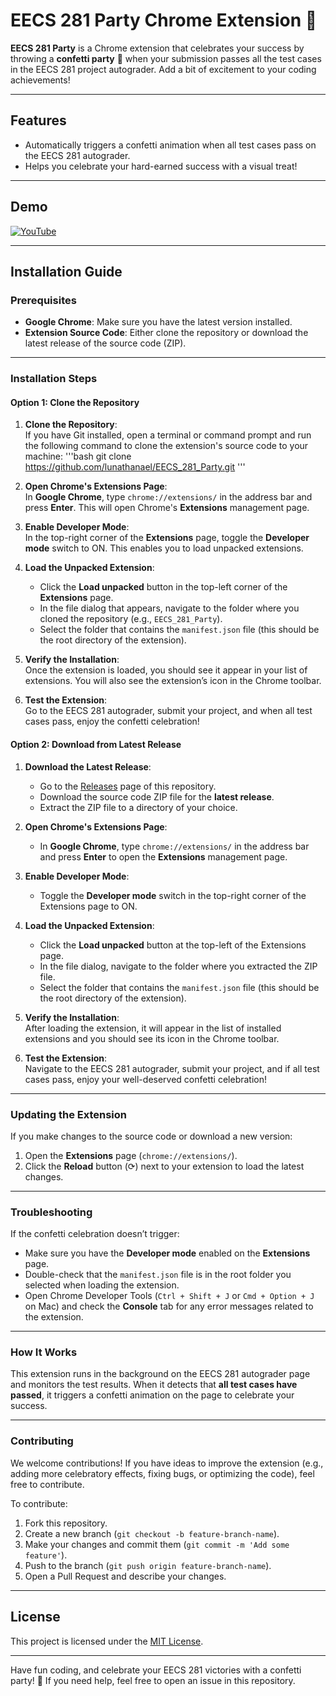 # EECS 281 Party Chrome Extension 🎉

**EECS 281 Party** is a Chrome extension that celebrates your success by throwing a **confetti party** 🎊 when your submission passes all the test cases in the EECS 281 project autograder. Add a bit of excitement to your coding achievements!

---

## Features

- Automatically triggers a confetti animation when all test cases pass on the EECS 281 autograder.
- Helps you celebrate your hard-earned success with a visual treat!

---

## Demo

[![YouTube](http://i.ytimg.com/vi/Pv0dODCdRko/hqdefault.jpg)](https://www.youtube.com/watch?v=Pv0dODCdRko)

---

## Installation Guide

### Prerequisites

- **Google Chrome**: Make sure you have the latest version installed.
- **Extension Source Code**: Either clone the repository or download the latest release of the source code (ZIP).

---

### Installation Steps

#### Option 1: Clone the Repository

1. **Clone the Repository**:  
   If you have Git installed, open a terminal or command prompt and run the following command to clone the extension's source code to your machine:
   '''bash
   git clone https://github.com/lunathanael/EECS_281_Party.git
   '''

2. **Open Chrome's Extensions Page**:  
   In **Google Chrome**, type `chrome://extensions/` in the address bar and press **Enter**. This will open Chrome's **Extensions** management page.

3. **Enable Developer Mode**:  
   In the top-right corner of the **Extensions** page, toggle the **Developer mode** switch to ON. This enables you to load unpacked extensions.

4. **Load the Unpacked Extension**:  
   - Click the **Load unpacked** button in the top-left corner of the **Extensions** page.
   - In the file dialog that appears, navigate to the folder where you cloned the repository (e.g., `EECS_281_Party`).
   - Select the folder that contains the `manifest.json` file (this should be the root directory of the extension).

5. **Verify the Installation**:  
   Once the extension is loaded, you should see it appear in your list of extensions. You will also see the extension’s icon in the Chrome toolbar.

6. **Test the Extension**:  
   Go to the EECS 281 autograder, submit your project, and when all test cases pass, enjoy the confetti celebration!

#### Option 2: Download from Latest Release

1. **Download the Latest Release**:  
   - Go to the [Releases](https://github.com/lunathanael/EECS_281_Party/releases) page of this repository.
   - Download the source code ZIP file for the **latest release**.
   - Extract the ZIP file to a directory of your choice.

2. **Open Chrome's Extensions Page**:  
   - In **Google Chrome**, type `chrome://extensions/` in the address bar and press **Enter** to open the **Extensions** management page.

3. **Enable Developer Mode**:  
   - Toggle the **Developer mode** switch in the top-right corner of the Extensions page to ON.

4. **Load the Unpacked Extension**:  
   - Click the **Load unpacked** button at the top-left of the Extensions page.
   - In the file dialog, navigate to the folder where you extracted the ZIP file.
   - Select the folder that contains the `manifest.json` file (this should be the root directory of the extension).

5. **Verify the Installation**:  
   After loading the extension, it will appear in the list of installed extensions and you should see its icon in the Chrome toolbar.

6. **Test the Extension**:  
   Navigate to the EECS 281 autograder, submit your project, and if all test cases pass, enjoy your well-deserved confetti celebration!

---

### Updating the Extension

If you make changes to the source code or download a new version:

1. Open the **Extensions** page (`chrome://extensions/`).
2. Click the **Reload** button (⟳) next to your extension to load the latest changes.

---

### Troubleshooting

If the confetti celebration doesn’t trigger:

- Make sure you have the **Developer mode** enabled on the **Extensions** page.
- Double-check that the `manifest.json` file is in the root folder you selected when loading the extension.
- Open Chrome Developer Tools (`Ctrl + Shift + J` or `Cmd + Option + J` on Mac) and check the **Console** tab for any error messages related to the extension.

---

### How It Works

This extension runs in the background on the EECS 281 autograder page and monitors the test results. When it detects that **all test cases have passed**, it triggers a confetti animation on the page to celebrate your success.

---

### Contributing

We welcome contributions! If you have ideas to improve the extension (e.g., adding more celebratory effects, fixing bugs, or optimizing the code), feel free to contribute.

To contribute:

1. Fork this repository.
2. Create a new branch (`git checkout -b feature-branch-name`).
3. Make your changes and commit them (`git commit -m 'Add some feature'`).
4. Push to the branch (`git push origin feature-branch-name`).
5. Open a Pull Request and describe your changes.

---

## License

This project is licensed under the [MIT License](LICENSE).

---

Have fun coding, and celebrate your EECS 281 victories with a confetti party! 🎉 If you need help, feel free to open an issue in this repository.
